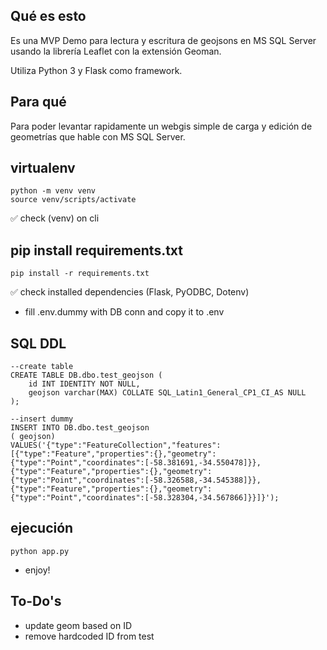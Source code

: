## Qué es esto

Es una MVP Demo para lectura y escritura de geojsons en MS SQL Server usando la librería Leaflet con la extensión Geoman.

Utiliza Python 3 y Flask como framework.

## Para qué

Para poder levantar rapidamente un webgis simple de carga y edición de geometrías que hable con MS SQL Server.


## virtualenv

```
python -m venv venv
source venv/scripts/activate
```
:white_check_mark: check (venv) on cli 


## pip install requirements.txt

```
pip install -r requirements.txt

```

:white_check_mark: check installed dependencies (Flask, PyODBC, Dotenv)

- fill .env.dummy with DB conn and copy it to .env

## SQL DDL

```
--create table
CREATE TABLE DB.dbo.test_geojson (
	id INT IDENTITY NOT NULL,
	geojson varchar(MAX) COLLATE SQL_Latin1_General_CP1_CI_AS NULL
);

--insert dummy
INSERT INTO DB.dbo.test_geojson
( geojson)
VALUES('{"type":"FeatureCollection","features":[{"type":"Feature","properties":{},"geometry":{"type":"Point","coordinates":[-58.381691,-34.550478]}},{"type":"Feature","properties":{},"geometry":{"type":"Point","coordinates":[-58.326588,-34.545388]}},{"type":"Feature","properties":{},"geometry":{"type":"Point","coordinates":[-58.328304,-34.567866]}}]}');
```


## ejecución

```
python app.py
```

- enjoy!

## To-Do's

- update geom based on ID
- remove hardcoded ID from test
